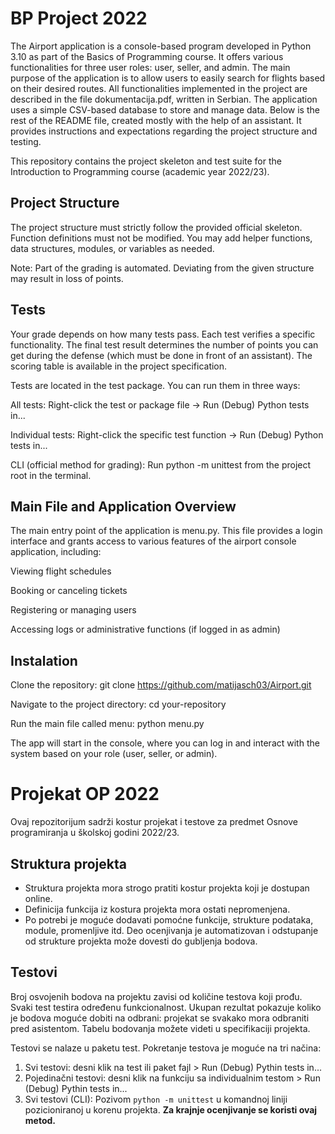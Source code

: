 # BP Project 2022

The Airport application is a console-based program developed in Python 3.10 as part of the Basics of Programming course. It offers various functionalities for three user roles: user, seller, and admin.
The main purpose of the application is to allow users to easily search for flights based on their desired routes.
All functionalities implemented in the project are described in the file dokumentacija.pdf, written in Serbian.
The application uses a simple CSV-based database to store and manage data.
Below is the rest of the README file, created mostly with the help of an assistant. It provides instructions and expectations regarding the project structure and testing.

This repository contains the project skeleton and test suite for the Introduction to Programming course (academic year 2022/23).

## Project Structure
The project structure must strictly follow the provided official skeleton.
Function definitions must not be modified.
You may add helper functions, data structures, modules, or variables as needed.

Note: Part of the grading is automated. Deviating from the given structure may result in loss of points.

## Tests
Your grade depends on how many tests pass. Each test verifies a specific functionality.
The final test result determines the number of points you can get during the defense (which must be done in front of an assistant).
The scoring table is available in the project specification.

Tests are located in the test package. You can run them in three ways:

All tests: Right-click the test or package file → Run (Debug) Python tests in...

Individual tests: Right-click the specific test function → Run (Debug) Python tests in...

CLI (official method for grading): Run python -m unittest from the project root in the terminal.

## Main File and Application Overview
The main entry point of the application is menu.py. This file provides a login interface and grants access to various features of the airport console application, including:

Viewing flight schedules

Booking or canceling tickets

Registering or managing users

Accessing logs or administrative functions (if logged in as admin)

## Instalation
Clone the repository: git clone https://github.com/matijasch03/Airport.git

Navigate to the project directory: cd your-repository

Run the main file called menu: python menu.py

The app will start in the console, where you can log in and interact with the system based on your role (user, seller, or admin).


# Projekat OP 2022

Ovaj repozitorijum sadrži kostur projekat i testove za predmet Osnove programiranja u školskoj godini 2022/23.

## Struktura projekta
- Struktura projekta mora strogo pratiti kostur projekta koji je dostupan online.
- Definicija funkcija iz kostura projekta mora ostati nepromenjena. 
- Po potrebi je moguće dodavati pomoćne funkcije, strukture podataka, module, promenljive itd.
Deo ocenjivanja je automatizovan i odstupanje od strukture projekta može dovesti do gubljenja bodova.

## Testovi
Broj osvojenih bodova na projektu zavisi od količine testova koji prođu. Svaki test testira određenu
funkcionalnost. Ukupan rezultat pokazuje koliko je bodova moguće dobiti na odbrani: projekat se svakako
mora odbraniti pred asistentom.
Tabelu bodovanja možete videti u specifikaciji projekta.

Testovi se nalaze u paketu test. Pokretanje testova je moguće na tri načina:
1. Svi testovi: desni klik na test ili paket fajl > Run (Debug) Pythin tests in...
2. Pojedinačni testovi: desni klik na funkciju sa individualnim testom > Run (Debug) Pythin tests in...
3. Svi testovi (CLI): Pozivom `python -m unittest` u komandnoj liniji pozicioniranoj u korenu projekta. **Za krajnje ocenjivanje se koristi ovaj metod.**
